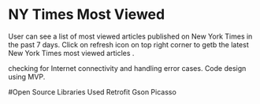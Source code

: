 # NY Times Most Viewed
 User can see a list of most viewed articles published on New York Times in the past 7 days.
 Click on refresh icon on top right corner to getb the latest New York Times most viewed articles .
 
 checking for Internet connectivity and handling error cases.
 Code design using MVP.
 
 #Open Source Libraries Used
 Retrofit 
 Gson
 Picasso
 
 
 
 
 
 
